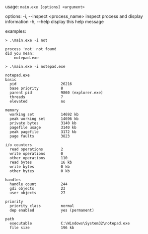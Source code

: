 usage: `main.exe [options] <argument>`

options:
  -i, --inspect <process_name>    inspect process and display information
  -h, --help                      display this help message

examples:

```
> .\main.exe -i not

process 'not' not found
did you mean:
  - notepad.exe

> .\main.exe -i notepad.exe

notepad.exe
basic
  pid                    26216
  base priority          8
  parent pid             9860 (explorer.exe)
  threads                7
  elevated               no

memory
  working set            14692 kb
  peak working set       14696 kb
  private bytes          3140 kb
  pagefile usage         3140 kb
  peak pagefile          3172 kb
  page faults            3823

i/o counters
  read operations        2
  write operations       0
  other operations       110
  read bytes             16 kb
  write bytes            0 kb
  other bytes            0 kb

handles
  handle count           244
  gdi objects            23
  user objects           27

priority
  priority class         normal
  dep enabled            yes (permanent)

path
  executable             C:\Windows\System32\notepad.exe
  file size              196 kb
 ```